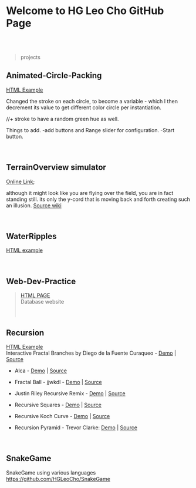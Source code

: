 # Welcome to HG Leo Cho GitHub Page
<br/><br/>
>projects
## Animated-Circle-Packing
[HTML Example](https://hgleocho.github.io/Animated-Circle-Packing)

Changed the stroke on each circle, to become a variable - which I then decrement its value to get different color circle per instantiation.

//+ stroke to have a random green hue as well.

Things to add.
-add buttons and Range slider for configuration.
-Start button.
<br/><br/><br/>

## TerrainOverview simulator
[Online Link](https://hgleocho.github.io/TerrainOverview/);

although it might look like you are flying over the field, you are in fact standing still.
its only the y-cord that is moving back and forth creating such an illusion.
[Source wiki](http://flafla2.github.io/2014/08/09/perlinnoise.html)
<br/><br/><br/>

## WaterRipples

[HTML example](https://hgleocho.github.io/WaterRipples)
<br/><br/><br/>

## Web-Dev-Practice<br/>
 >[HTML PAGE](https://hgleocho.github.io/Web-Dev-Practice/)<br/>
 Database website
<br/><br/><br/>

## Recursion
[HTML Example](https://hgleocho.github.io/Recursion)
<br/>
Interactive Fractal Branches by Diego de la Fuente Curaqueo - 
[Demo](https://www.openprocessing.org/sketch/457282)
| [Source](github.com/diegodelaefe/Fractaloid)

* Alca - 
[Demo](https://codepen.io/Alca/full/pWaZaX/) 
| [Source](https://codepen.io/Alca/pen/pWaZaX/right)

* Fractal Ball - jjwkdl - 
[Demo](https://jjwkdl.github.io/wordpress-content/javascript/fractal-ball/) 
| [Source](https://github.com/jjwkdl/wordpress-content/tree/master/javascript/fractal-ball)

* Justin Riley Recursive Remix - 
[Demo](https://recursion.glitch.me/) 
| [Source](https://glitch.com/edit/#!/recursion)

* Recursive Squares - 
[Demo](https://codepen.io/DonKarlssonSan/full/PJQvKG) 
| [Source](https://codepen.io/DonKarlssonSan/pen/PJQvKG)

* Recursive Koch Curve - 
[Demo](https://codepen.io/DonKarlssonSan/full/yzjywa) 
| [Source](https://codepen.io/DonKarlssonSan/pen/yzjywa)

* Recursion Pyramid - Trevor Clarke: 
[Demo](https://trevorc.ca/recursionPyramid/) 
| [Source](https://github.com/Tr3v0rC/recursionPyramid)
<br/><br/><br/>


## SnakeGame
SnakeGame using various languages
https://github.com/HGLeoCho/SnakeGame
